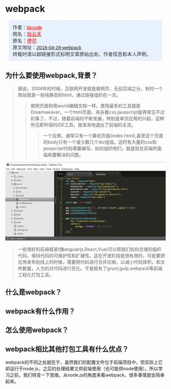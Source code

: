 # webpack

<div style="border:1px dashed #D5D5D5;margin:0 12px;padding:10px;color:#2C2C2C;font-family:'宋体', 'Arial Narrow', arial, serif;font-size:15px;margin-bottom:30px;background:rgb(232,242,254);">
作者：<a href="https://github.com/kkcode24/blog" style="color:#FF0000;" target="_blank">kkcode</a>
<br>
网名：<a href="https://github.com/kkcode24/blog" style="color:#FF0000;" target="_blank">陆云天</a> 
<br>
原名：<a href="https://github.com/kkcode24/blog" style="color:#FF0000;" target="_blank">伊可</a> 
<br>
原文地址：<a href="https://github.com/kkcode24/blog/blob/master/2018/2018-04-28-webpack.md">2018-04-28-webpack</a>
<br>
转载时请以超链接形式标明文章原始出处、作者信息和本人声明。
</div>

## 为什么要使用webpack,背景？

> 据说，2004年的时候，互联网开发就是做网页，无前后端之分。有时一个网站就是一些纯静态的html，通过链接组织在一次。
>>做网页就和用world编辑文档一样。使用最多的工具就是Dreamweaver。一个html页面，夹杂着css,javascript是再常见不过的事了。不过，随着前端的不断发展，特别是单页应用的兴起，这种所见即所得的IDE工具，就渐渐地退出了前端的主流。
>>>一个应用，通常只有一个静态页面(index.html),甚至这个页面的body只有一个或少数几个div组成。这时有大量的css和javascript代码需要编写。如何组织他们，就是现在前端所面临和要解决的问题。


![](https://github.com/kkcode24/blog/blob/master/2018/images/2018-04-28-submit.png)

> 一些很好的前端框架(像angularjs,React,Vue)可以帮我们如何合理的组织代码，保持代码的可维护性和扩展性。这在开发阶段是很有用的，可是要把应用发布到线上的时候，需要把代码进行合并压缩，以减小代码体积，和文件数量，人为的对代码进行丑化。于是就有了grunt,gulp,webpack等前端工程化打包工具。
## 什么是webpack？
## webpack有什么作用？
## 怎么使用webpack？
## webpack相比其他打包工具有什么优点？

webpack的不同之处就在于，虽然我们的配置文件位于前端项目中，但实际上它却运行于node.js，之后的处理结果又供前端使用（也可能供node使用）。所以学习之前，我们转变一下思维，从node.js的角度来看webpack，很多事情就会简单起来。